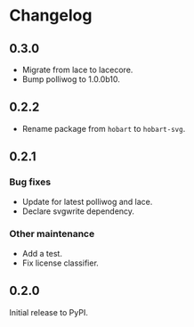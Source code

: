 # Changelog

## 0.3.0

- Migrate from lace to lacecore.
- Bump polliwog to 1.0.0b10.

## 0.2.2

- Rename package from `hobart` to `hobart-svg`.

## 0.2.1

### Bug fixes

- Update for latest polliwog and lace.
- Declare svgwrite dependency.

### Other maintenance

- Add a test.
- Fix license classifier.


## 0.2.0

Initial release to PyPI.
